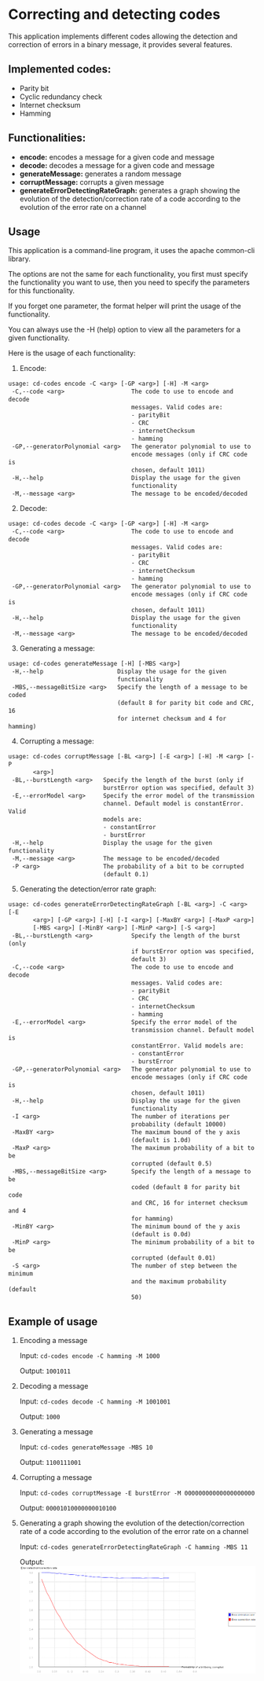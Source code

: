 # Correcting and detecting codes

This application implements different codes allowing the detection and correction of errors in a binary message, it
provides several features.

## Implemented codes:

- Parity bit
- Cyclic redundancy check
- Internet checksum
- Hamming

## Functionalities:

- **encode:** encodes a message for a given code and message
- **decode:** decodes a message for a given code and message
- **generateMessage:** generates a random message
- **corruptMessage:** corrupts a given message
- **generateErrorDetectingRateGraph:** generates a graph showing the evolution of the detection/correction rate of a
  code according to the evolution of the error rate on a channel

## Usage

This application is a command-line program, it uses the apache common-cli library.

The options are not the same for each functionality, you first must specify the functionality you want to use, then you
need to specify the parameters for this functionality.

If you forget one parameter, the format helper will print the usage of the functionality.

You can always use the -H (help) option to view all the parameters for a given functionality.

Here is the usage of each functionality:

1. Encode:

```
usage: cd-codes encode -C <arg> [-GP <arg>] [-H] -M <arg>
 -C,--code <arg>                   The code to use to encode and decode
                                   messages. Valid codes are:
                                   - parityBit
                                   - CRC
                                   - internetChecksum
                                   - hamming
 -GP,--generatorPolynomial <arg>   The generator polynomial to use to
                                   encode messages (only if CRC code is
                                   chosen, default 1011)
 -H,--help                         Display the usage for the given
                                   functionality
 -M,--message <arg>                The message to be encoded/decoded
   ```

2. Decode:

```
usage: cd-codes decode -C <arg> [-GP <arg>] [-H] -M <arg>
 -C,--code <arg>                   The code to use to encode and decode
                                   messages. Valid codes are:
                                   - parityBit
                                   - CRC
                                   - internetChecksum
                                   - hamming
 -GP,--generatorPolynomial <arg>   The generator polynomial to use to
                                   encode messages (only if CRC code is
                                   chosen, default 1011)
 -H,--help                         Display the usage for the given
                                   functionality
 -M,--message <arg>                The message to be encoded/decoded
   ```

3. Generating a message:

```
usage: cd-codes generateMessage [-H] [-MBS <arg>]
 -H,--help                     Display the usage for the given
                               functionality
 -MBS,--messageBitSize <arg>   Specify the length of a message to be coded
                               (default 8 for parity bit code and CRC, 16
                               for internet checksum and 4 for hamming)
   ```

4. Corrupting a message:

```
usage: cd-codes corruptMessage [-BL <arg>] [-E <arg>] [-H] -M <arg> [-P
       <arg>]
 -BL,--burstLength <arg>   Specify the length of the burst (only if
                           burstError option was specified, default 3)
 -E,--errorModel <arg>     Specify the error model of the transmission
                           channel. Default model is constantError. Valid
                           models are:
                           - constantError
                           - burstError
 -H,--help                 Display the usage for the given functionality
 -M,--message <arg>        The message to be encoded/decoded
 -P <arg>                  The probability of a bit to be corrupted
                           (default 0.1)
   ```

5. Generating the detection/error rate graph:

```
usage: cd-codes generateErrorDetectingRateGraph [-BL <arg>] -C <arg> [-E
       <arg>] [-GP <arg>] [-H] [-I <arg>] [-MaxBY <arg>] [-MaxP <arg>]
       [-MBS <arg>] [-MinBY <arg>] [-MinP <arg>] [-S <arg>]
 -BL,--burstLength <arg>           Specify the length of the burst (only
                                   if burstError option was specified,
                                   default 3)
 -C,--code <arg>                   The code to use to encode and decode
                                   messages. Valid codes are:
                                   - parityBit
                                   - CRC
                                   - internetChecksum
                                   - hamming
 -E,--errorModel <arg>             Specify the error model of the
                                   transmission channel. Default model is
                                   constantError. Valid models are:
                                   - constantError
                                   - burstError
 -GP,--generatorPolynomial <arg>   The generator polynomial to use to
                                   encode messages (only if CRC code is
                                   chosen, default 1011)
 -H,--help                         Display the usage for the given
                                   functionality
 -I <arg>                          The number of iterations per
                                   probability (default 10000)
 -MaxBY <arg>                      The maximum bound of the y axis
                                   (default is 1.0d)
 -MaxP <arg>                       The maximum probability of a bit to be
                                   corrupted (default 0.5)
 -MBS,--messageBitSize <arg>       Specify the length of a message to be
                                   coded (default 8 for parity bit code
                                   and CRC, 16 for internet checksum and 4
                                   for hamming)
 -MinBY <arg>                      The minimum bound of the y axis
                                   (default is 0.0d)
 -MinP <arg>                       The minimum probability of a bit to be
                                   corrupted (default 0.01)
 -S <arg>                          The number of step between the minimum
                                   and the maximum probability (default
                                   50)
   ```

## Example of usage

1. Encoding a message

   Input: `cd-codes encode -C hamming -M 1000`

   Output: `1001011`

2. Decoding a message

   Input: `cd-codes decode -C hamming -M 1001001`

   Output: `1000`

3. Generating a message

   Input: `cd-codes generateMessage -MBS 10`

   Output: `1100111001`

4. Corrupting a message

   Input: `cd-codes corruptMessage -E burstError -M 00000000000000000000`

   Output: `00001010000000010100`

5. Generating a graph showing the evolution of the detection/correction rate of a code according to the evolution of the
   error rate on a channel

   Input: `cd-codes generateErrorDetectingRateGraph -C hamming -MBS 11`

   Output:
   ![Alt text](/GenerateHammingGraph.png?raw=true "Evolution of detecting and correcting rate for a given error rate using Hamming code")
